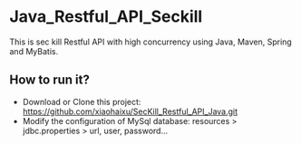 # Java_Restful_API_Seckill
This is sec kill Restful API with high concurrency using Java, Maven, Spring and MyBatis.
## How to run it?
- Download or Clone this project: https://github.com/xiaohaixu/SecKill_Restful_API_Java.git
- Modify the configuration of MySql database: resources > jdbc.properties > url, user, password...
